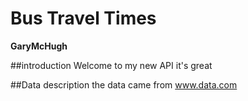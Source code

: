 # Bus Travel Times
**GaryMcHugh**

##introduction
Welcome to my new API
it's great

##Data description
the data came from www.data.com
